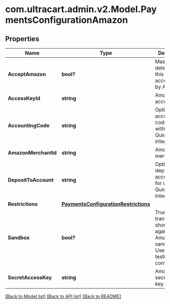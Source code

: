 # com.ultracart.admin.v2.Model.PaymentsConfigurationAmazon
## Properties

Name | Type | Description | Notes
------------ | ------------- | ------------- | -------------
**AcceptAmazon** | **bool?** | Master flag to determine if this merchant accepts Pay by Amazon | [optional] 
**AccessKeyId** | **string** | Amazon access key ID | [optional] 
**AccountingCode** | **string** | Optional accounting code for use with Quickbooks integrations | [optional] 
**AmazonMerchantId** | **string** | Amazon merchant ID | [optional] 
**DepositToAccount** | **string** | Optional deposit to account field for use with Quickbooks integrations | [optional] 
**Restrictions** | [**PaymentsConfigurationRestrictions**](PaymentsConfigurationRestrictions.md) |  | [optional] 
**Sandbox** | **bool?** | True if transactions should run against the Amazon sandbox.  Useful for testing not configurations | [optional] 
**SecretAccessKey** | **string** | Amazon secret access key | [optional] 


[[Back to Model list]](../README.md#documentation-for-models) [[Back to API list]](../README.md#documentation-for-api-endpoints) [[Back to README]](../README.md)

